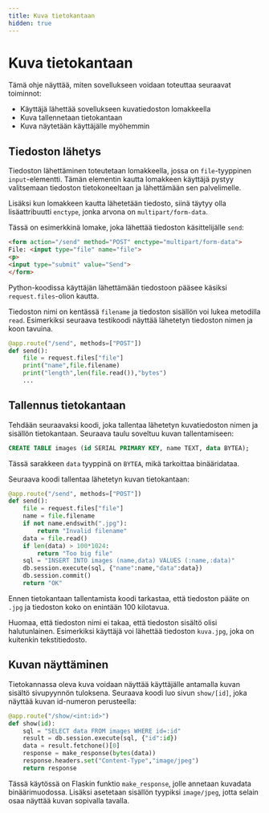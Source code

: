 ```yaml
---
title: Kuva tietokantaan
hidden: true
---
```


# Kuva tietokantaan

Tämä ohje näyttää, miten sovellukseen voidaan toteuttaa seuraavat toiminnot:

* Käyttäjä lähettää sovellukseen kuvatiedoston lomakkeella
* Kuva tallennetaan tietokantaan
* Kuva näytetään käyttäjälle myöhemmin

## Tiedoston lähetys

Tiedoston lähettäminen toteutetaan lomakkeella, jossa on `file`-tyyppinen `input`-elementti. Tämän elementin kautta lomakkeen käyttäjä pystyy valitsemaan tiedoston tietokoneeltaan ja lähettämään sen palvelimelle.

Lisäksi kun lomakkeen kautta lähetetään tiedosto, siinä täytyy olla lisäattribuutti `enctype`, jonka arvona on `multipart/form-data`.

Tässä on esimerkkinä lomake, joka lähettää tiedoston käsittelijälle `send`:

```html
<form action="/send" method="POST" enctype="multipart/form-data">
File: <input type="file" name="file">
<p>
<input type="submit" value="Send">
</form>
```

Python-koodissa käyttäjän lähettämään tiedostoon pääsee käsiksi `request.files`-olion kautta.

Tiedoston nimi on kentässä `filename` ja tiedoston sisällön voi lukea metodilla `read`. Esimerkiksi seuraava testikoodi näyttää lähetetyn tiedoston nimen ja koon tavuina.

```python
@app.route("/send", methods=["POST"])
def send():
    file = request.files["file"]
    print("name",file.filename)
    print("length",len(file.read()),"bytes")
    ...
```

## Tallennus tietokantaan

Tehdään seuraavaksi koodi, joka tallentaa lähetetyn kuvatiedoston nimen ja sisällön tietokantaan. Seuraava taulu soveltuu kuvan tallentamiseen:

```sql
CREATE TABLE images (id SERIAL PRIMARY KEY, name TEXT, data BYTEA);
```

Tässä sarakkeen `data` tyyppinä on `BYTEA`, mikä tarkoittaa binääridataa.

Seuraava koodi tallentaa lähetetyn kuvan tietokantaan:

```python
@app.route("/send", methods=["POST"])
def send():
    file = request.files["file"]
    name = file.filename
    if not name.endswith(".jpg"):
        return "Invalid filename"
    data = file.read()
    if len(data) > 100*1024:
        return "Too big file"
    sql = "INSERT INTO images (name,data) VALUES (:name,:data)"
    db.session.execute(sql, {"name":name,"data":data})
    db.session.commit()
    return "OK"
```

Ennen tietokantaan tallentamista koodi tarkastaa, että tiedoston pääte on `.jpg` ja tiedoston koko on enintään 100 kilotavua.

Huomaa, että tiedoston nimi ei takaa, että tiedoston sisältö olisi halutunlainen. Esimerkiksi käyttäjä voi lähettää tiedoston `kuva.jpg`, joka on kuitenkin tekstitiedosto.

## Kuvan näyttäminen

Tietokannassa oleva kuva voidaan näyttää käyttäjälle antamalla kuvan sisältö sivupyynnön tuloksena. Seuraava koodi luo sivun `show/[id]`, joka näyttää kuvan id-numeron perusteella:

```python
@app.route("/show/<int:id>")
def show(id):
    sql = "SELECT data FROM images WHERE id=:id"
    result = db.session.execute(sql, {"id":id})
    data = result.fetchone()[0]
    response = make_response(bytes(data))
    response.headers.set("Content-Type","image/jpeg")
    return response
```

Tässä käytössä on Flaskin funktio `make_response`, jolle annetaan kuvadata binäärimuodossa. Lisäksi asetetaan sisällön tyypiksi `image/jpeg`, jotta selain osaa näyttää kuvan sopivalla tavalla.

